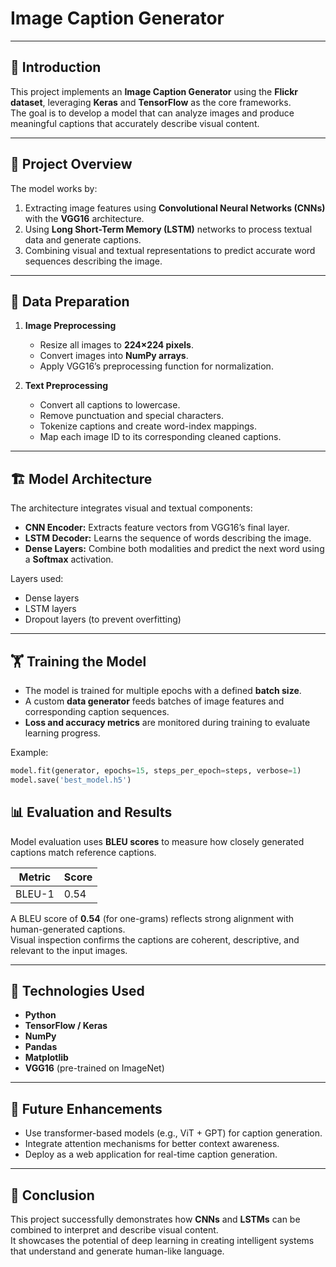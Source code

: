 # Image Caption Generator

---

## 📘 Introduction

This project implements an **Image Caption Generator** using the **Flickr dataset**, leveraging **Keras** and **TensorFlow** as the core frameworks.  
The goal is to develop a model that can analyze images and produce meaningful captions that accurately describe visual content.

---

## 🧩 Project Overview

The model works by:
1. Extracting image features using **Convolutional Neural Networks (CNNs)** with the **VGG16** architecture.
2. Using **Long Short-Term Memory (LSTM)** networks to process textual data and generate captions.
3. Combining visual and textual representations to predict accurate word sequences describing the image.

---

## 🧹 Data Preparation

1. **Image Preprocessing**
   - Resize all images to **224×224 pixels**.
   - Convert images into **NumPy arrays**.
   - Apply VGG16’s preprocessing function for normalization.

2. **Text Preprocessing**
   - Convert all captions to lowercase.
   - Remove punctuation and special characters.
   - Tokenize captions and create word-index mappings.
   - Map each image ID to its corresponding cleaned captions.

---

## 🏗️ Model Architecture

The architecture integrates visual and textual components:
- **CNN Encoder:** Extracts feature vectors from VGG16’s final layer.
- **LSTM Decoder:** Learns the sequence of words describing the image.
- **Dense Layers:** Combine both modalities and predict the next word using a **Softmax** activation.

Layers used:
- Dense layers  
- LSTM layers  
- Dropout layers (to prevent overfitting)

---

## 🏋️ Training the Model

- The model is trained for multiple epochs with a defined **batch size**.
- A custom **data generator** feeds batches of image features and corresponding caption sequences.
- **Loss and accuracy metrics** are monitored during training to evaluate learning progress.

Example:
```python
model.fit(generator, epochs=15, steps_per_epoch=steps, verbose=1)
model.save('best_model.h5')
```

## 📊 Evaluation and Results

Model evaluation uses **BLEU scores** to measure how closely generated captions match reference captions.

| Metric  | Score |
|---------|-------|
| BLEU-1  | 0.54  |

A BLEU score of **0.54** (for one-grams) reflects strong alignment with human-generated captions.  
Visual inspection confirms the captions are coherent, descriptive, and relevant to the input images.

---

## 🧠 Technologies Used

- **Python**
- **TensorFlow / Keras**
- **NumPy**
- **Pandas**
- **Matplotlib**
- **VGG16** (pre-trained on ImageNet)

---

## 🚀 Future Enhancements

- Use transformer-based models (e.g., ViT + GPT) for caption generation.  
- Integrate attention mechanisms for better context awareness.  
- Deploy as a web application for real-time caption generation.

---

## 🏁 Conclusion

This project successfully demonstrates how **CNNs** and **LSTMs** can be combined to interpret and describe visual content.  
It showcases the potential of deep learning in creating intelligent systems that understand and generate human-like language.

